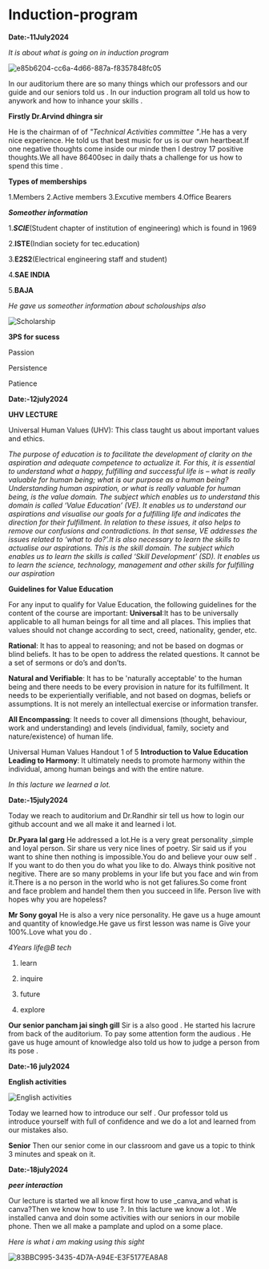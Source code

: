 # Induction-program


**Date:-11July2024**

_It is about what is going on in induction program_

![e85b6204-cc6a-4d66-887a-f8357848fc05](https://github.com/user-attachments/assets/882a8866-f59e-4d76-a9ee-9e8279d4f5a1)


In our auditorium there are so many things which our professors and our guide and our seniors told us . In our induction program all told us how to anywork and how to inhance your skills . 

**Firstly Dr.Arvind dhingra sir**

He is the chairman of of _"Technical Activities committee "_.He has a very nice experience. He told us that best music for us is our own heartbeat.If one negative thoughts come inside our minde then I destroy 17 positive thoughts.We all have 86400sec in daily thats a challenge 
for us how to spend this time .

**Types of memberships**

1.Members 
2.Active members 
3.Excutive members 
4.Office Bearers 

**_Someother information_**

1.**_SCIE_**(Student chapter of institution of engineering)
which is found in 1969

2.**ISTE**(Indian society for tec.education)

3.**E2S2**(Electrical engineering staff and student)

4.**SAE INDIA**

5.**BAJA**

_He gave us someother information about scholouships also_

![Scholarship ](https://github.com/user-attachments/assets/4f203320-1335-4398-ae03-67db5283ae96)


**3PS for sucess**

Passion

Persistence 

Patience

**Date:-12july2024**

**UHV LECTURE**

Universal Human Values (UHV): This class taught us about important values and ethics.

_The purpose of education is to facilitate the development of clarity on the aspiration and adequate competence to actualize it.
For this, it is essential to understand what a happy, fulfilling and successful life is – what is really valuable for human being; what is our purpose as a human being? Understanding human aspiration, or what is really valuable for human being, is the value domain. The subject which enables us to understand this domain is called ‘Value Education’ (VE). It enables us to understand our aspirations and visualise our goals for a fulfilling life and indicates the direction for their fulfillment. In relation to these issues, it also helps to remove our confusions and contradictions. In that sense, VE addresses the issues related to ‘what to do?’.It is also necessary to learn the skills to actualise our aspirations. This is the skill domain. The subject which enables us to learn the skills is called ‘Skill Development’ (SD). It enables us to learn the science, technology, management and other skills for fulfilling our aspiration_

**Guidelines for Value Education**

For any input to qualify for Value Education, the following guidelines for the content of the course are important:
**Universal**:It has to be universally applicable to all human beings for all time and all places. This implies that values should not change according to sect, creed, nationality, gender, etc.

**Rational**: It has to appeal to reasoning; and not be based on dogmas or blind beliefs. It has to be open to address the related questions. It cannot be a set of sermons or do’s and don’ts.

**Natural and Verifiable**: It has to be 'naturally acceptable' to the human being and there needs to be every provision in nature for its fulfillment. It needs to be experientially verifiable, and not based on dogmas, beliefs or assumptions. It is not merely an intellectual exercise or information transfer.

**All Encompassing**: It needs to cover all dimensions (thought, behaviour, work and understanding) and levels (individual, family, society and nature/existence) of human life.
 
 Universal Human Values Handout 1 of 5
**Introduction to Value Education
Leading to Harmony**: It ultimately needs to promote harmony within the individual, among human beings and with the entire nature.

_In this lacture we learned a lot._

**Date:-15july2024**

Today we reach to auditorium and
Dr.Randhir sir tell us how to 
login our github account and we all make it and learned i lot.

**Dr.Pyara lal garg**
He addressed a lot.He is a very great personality ,simple and loyal person. Sir share us very nice lines of poetry. Sir said us if you want to shine then nothing is impossible.You do and believe your ouw self . If you want to do then you do what you like to do. Always think positive not negitive. There are so many problems in your life but you face and win from it.There is a no person in the world who is not get faliures.So come front and face problem and handel them then you succeed in life. Person live with hopes why you are hopeless?

**Mr Sony goyal**
He is also a very nice personality. He gave us a huge amount and quantity of knowledge.He gave us first lesson was name is Give your 100%.Love what you do .

_4Years life@B tech_

1. learn

2. inquire

3. future

4. explore

**Our senior pancham jai singh gill**
Sir is a also good . He started his lacrure from back of the auditorium.
To pay some attention form the audious . He gave us huge amount of knowledge also told us how to judge a person from its pose .

**Date:-16 july2024**

**English activities**

![English activities ](https://github.com/user-attachments/assets/9a1bc8e2-77e4-465d-928b-b1e6b27d30cc)

Today we learned how to introduce our self . Our professor told us introduce yourself with full of confidence and we do a lot and learned from our mistakes also. 

**Senior**
Then our senior come in our classroom and gave us a topic to think 3 minutes and speak on it.

**Date:-18july2024**

_**peer interaction**_

Our lecture is started we all know first how to  use _canva_and what is canva?Then we know how to use ?.
In this lacture we know a lot . We installed canva and doin some activities with our seniors in our mobile phone. Then we all make a pamplate and uplod on a some place.

_Here is what i am making using this sight_

![83BBC995-3435-4D7A-A94E-E3F5177EA8A8](https://github.com/user-attachments/assets/b029c8ab-29ae-4066-bfe1-1113a457d0dc)















